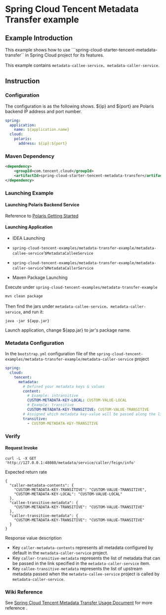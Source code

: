 # Spring Cloud Tencent Metadata Transfer example

## Example Introduction

This example shows how to use ```spring-cloud-starter-tencent-metadata-transfer`` in Spring Cloud project for its features.

This example contains ```metadata-callee-service```、```metadata-caller-service```.

## Instruction

### Configuration

The configuration is as the following shows. ${ip} and ${port} are Polaris backend IP address and port number.

```yaml
spring:
  application:
    name: ${application.name}
  cloud:
    polaris:
      address: ${ip}:${port}
```

### Maven Dependency

```xml
<dependency>
    <groupId>com.tencent.cloud</groupId>
    <artifactId>spring-cloud-starter-tencent-metadata-transfer</artifactId>
</dependency>
```

### Launching Example

#### Launching Polaris Backend Service

Reference to [Polaris Getting Started](https://github.com/PolarisMesh/polaris#getting-started)

#### Launching Application

- IDEA Launching

- ```spring-cloud-tencent-examples/metadata-transfer-example/metadata-callee-service```‘s```MetadataCalleeService```
- ```spring-cloud-tencent-examples/metadata-transfer-example/metadata-caller-service```'s```MetadataCallerService```

- Maven Package Launching

Execute under ```spring-cloud-tencent-examples/metadata-transfer-example```

```sh
mvn clean package
```

Then find the jars under ```metadata-callee-service```、```metadata-caller-service```, and run it:

```
java -jar ${app.jar}
```

Launch application, change ${app.jar} to jar's package name.


### Metadata Configuration

In the ```bootstrap.yml``` configuration file of the ```spring-cloud-tencent-examples/metadata-transfer-example/metadata-caller-service``` project

```yaml
spring:
  cloud:
    tencent:
      metadata:
        # Defined your metadata keys & values
        content:
          # Example: intransitive
          CUSTOM-METADATA-KEY-LOCAL: CUSTOM-VALUE-LOCAL
          # Example: transitive
          CUSTOM-METADATA-KEY-TRANSITIVE: CUSTOM-VALUE-TRANSITIVE
        # Assigned which metadata key-value will be passed along the link
        transitive:
          - CUSTOM-METADATA-KEY-TRANSITIVE

```

### Verify

#### Request Invoke

```shell
curl -L -X GET 'http://127.0.0.1:48080/metadata/service/caller/feign/info'
```

Expected return rate

```
{
  "caller-metadata-contents": {
    "CUSTOM-METADATA-KEY-TRANSITIVE": "CUSTOM-VALUE-TRANSITIVE",
    "CUSTOM-METADATA-KEY-LOCAL": "CUSTOM-VALUE-LOCAL"
  },
  "callee-transitive-metadata": {
    "CUSTOM-METADATA-KEY-TRANSITIVE": "CUSTOM-VALUE-TRANSITIVE"
  },
  "caller-transitive-metadata": {
    "CUSTOM-METADATA-KEY-TRANSITIVE": "CUSTOM-VALUE-TRANSITIVE"
  }
}
```

Response value description

- Key `caller-metadata-contents` represents all metadata configured by default in the `metadata-caller-service` project.
- Key `caller-transitive-metadata` represents the list of metadata that can be passed in the link specified in the `metadata-caller-service` item.
- Key `callee-transitive-metadata` represents the list of upstream metadata passed when the `metadata-callee-service` project is called by `metadata-caller-service`.

### Wiki Reference

See [Spring Cloud Tencent Metadata Transfer Usage Document](https://github.com/Tencent/spring-cloud-tencent/wiki/Spring-Cloud-Tencent-Metadata-Transfer-Usage-Document) for more reference .
